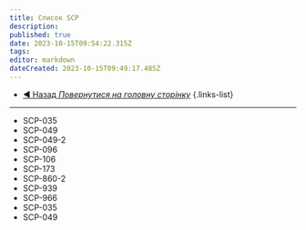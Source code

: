 ```yaml
---
title: Список SCP
description: 
published: true
date: 2023-10-15T09:54:22.315Z
tags: 
editor: markdown
dateCreated: 2023-10-15T09:49:17.485Z
---
```


- [:arrow_backward: Назад *Повернутися на головну сторінку*](/en/home)
{.links-list}
---

- SCP-035
- SCP-049
- SCP-049-2
- SCP-096
- SCP-106
- SCP-173
- SCP-860-2
- SCP-939
- SCP-966
- SCP-035
- SCP-049
